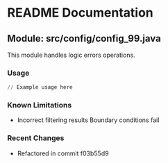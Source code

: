 # README Documentation

## Module: src/config/config_99.java

This module handles logic errors operations.

### Usage

```python
// Example usage here
```

### Known Limitations

- Incorrect filtering results Boundary conditions fail

### Recent Changes

- Refactored in commit f03b55d9
